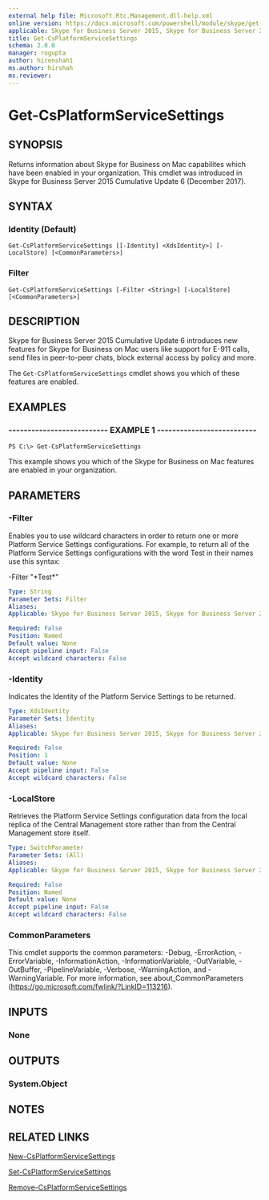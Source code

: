 ```yaml
---
external help file: Microsoft.Rtc.Management.dll-help.xml
online version: https://docs.microsoft.com/powershell/module/skype/get-csplatformservicesettings
applicable: Skype for Business Server 2015, Skype for Business Server 2019
title: Get-CsPlatformServiceSettings
schema: 2.0.0
manager: rogupta
author: hirenshah1
ms.author: hirshah
ms.reviewer:
---
```


# Get-CsPlatformServiceSettings

## SYNOPSIS
Returns information about Skype for Business on Mac capabilites which have been enabled in your organization. This cmdlet was introduced in Skype for Business Server 2015 Cumulative Update 6 (December 2017).

## SYNTAX

### Identity (Default)
```
Get-CsPlatformServiceSettings [[-Identity] <XdsIdentity>] [-LocalStore] [<CommonParameters>]
```

### Filter
```
Get-CsPlatformServiceSettings [-Filter <String>] [-LocalStore] [<CommonParameters>]
```

## DESCRIPTION
Skype for Business Server 2015 Cumulative Update 6 introduces new features for Skype for Business on Mac users like support for E-911 calls, send files in peer-to-peer chats, block external access by policy and more.

The `Get-CsPlatformServiceSettings` cmdlet shows you which of these features are enabled.

## EXAMPLES

### -------------------------- EXAMPLE 1 --------------------------
```
PS C:\> Get-CsPlatformServiceSettings
```

This example shows you which of the Skype for Business on Mac features are enabled in your organization.

## PARAMETERS

### -Filter
Enables you to use wildcard characters in order to return one or more Platform Service Settings configurations.
For example, to return all of the Platform Service Settings configurations with the word Test in their names use this syntax:

-Filter "\*Test*"

```yaml
Type: String
Parameter Sets: Filter
Aliases:
Applicable: Skype for Business Server 2015, Skype for Business Server 2019

Required: False
Position: Named
Default value: None
Accept pipeline input: False
Accept wildcard characters: False
```

### -Identity
Indicates the Identity of the Platform Service Settings to be returned.

```yaml
Type: XdsIdentity
Parameter Sets: Identity
Aliases:
Applicable: Skype for Business Server 2015, Skype for Business Server 2019

Required: False
Position: 1
Default value: None
Accept pipeline input: False
Accept wildcard characters: False
```

### -LocalStore
Retrieves the Platform Service Settings configuration data from the local replica of the Central Management store rather than from the Central Management store itself.

```yaml
Type: SwitchParameter
Parameter Sets: (All)
Aliases:
Applicable: Skype for Business Server 2015, Skype for Business Server 2019

Required: False
Position: Named
Default value: None
Accept pipeline input: False
Accept wildcard characters: False
```

### CommonParameters
This cmdlet supports the common parameters: -Debug, -ErrorAction, -ErrorVariable, -InformationAction, -InformationVariable, -OutVariable, -OutBuffer, -PipelineVariable, -Verbose, -WarningAction, and -WarningVariable.
For more information, see about_CommonParameters (https://go.microsoft.com/fwlink/?LinkID=113216).

## INPUTS

### None


## OUTPUTS

### System.Object

## NOTES

## RELATED LINKS
[New-CsPlatformServiceSettings](https://docs.microsoft.com/powershell/module/skype/new-csplatformservicesettings?view=skype-ps)

[Set-CsPlatformServiceSettings](https://docs.microsoft.com/powershell/module/skype/set-csplatformservicesettings?view=skype-ps)

[Remove-CsPlatformServiceSettings](https://docs.microsoft.com/powershell/module/skype/remove-csplatformservicesettings?view=skype-ps)
